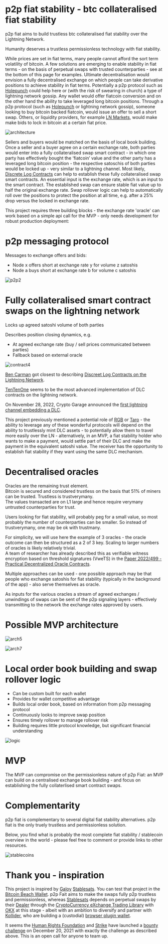 # p2p fiat stability - btc collateralised fiat stability 
p2p fiat aims to build trustless btc collateralised fiat stability over the Lightning Network. 

Humanity deserves a trustless permissionless technology with fiat stability. 

While prices are set in fiat terms, many people cannot afford the sort term volatility of bitcoin.  A few solutions are emerging to enable stability in fiat terms - on the basis of perpetual swaps with trusted counterparties - see at the bottom of this page for examples.  Ultimate decentralisation would envision a fully decentralised exchange on which people can take derivative positions to achieve stability in fiat terms. Potentially a p2p protocol such as [Holepunch](https://holepunch.to/) could help here or (with the risk of swearing in church) a type of lightning network gossip. Any wallet would offer fiatcoin conversion and on the other hand the ability to take leveraged long bitcoin positions. Through a p2p protocol (such as [Holepunch](https://holepunch.to/) or lightning network gossip), someone looking to buy bitcoin backed fiatcoin, would issue an offer to sell a short swap. Others, or liquidity providers, for example [LN Markets](https://lnmarkets.com/), would make make bids to lock in bitcoin at a certain fiat price.  

![architecture](https://user-images.githubusercontent.com/67538415/204137859-ec64d73a-b66e-44e3-9908-4b10f83f99a9.svg)

Sellers and buyers would be matched on the basis of local book building. Once a seller and a buyer agree on a certain exchange rate, both parties would enter into a fully collateralised swap smart contract - in which one party has effectively bought the ‘fiatcoin’ value and the other party has a leveraged long bitcoin position - the respective satoschis of both parties would be locked up - very similar to a lightning channel. Most likely, [Discrete Log Contracts](https://adiabat.github.io/dlc.pdf) can help to establish these fully collateralised swap smart contracts. An essential input is the exchange rate, which is an input to the smart contract. The established swap can ensure stable fiat value up to half the original exchange rate.  Swap rollover logic can help to automatically roll over the positions to protect the position at all time, e.g. after a 25% drop versus the locked in exchange rate. 

This project requires three building blocks - the exchange rate 'oracle' can work based on a simple api call for the MVP - only needs development for robust production deployment: 

# p2p messaging protocol

Messages to exchange offers and bids: 
- Node x offers short at exchange rate y for volume z satoshis
- Node a buys short at exchange rate b for volume c satoshis

![p2p2](https://user-images.githubusercontent.com/67538415/201062363-06678e6a-4e64-431c-9a3c-c89f1d77f650.svg)

# Fully collateralised smart contract swaps on the lightning network

Locks up agreed satoshi volume of both parties

Describes position closing dynamics, e.g. 
- At agreed exchange rate (buy / sell prices communicated between parties)
- Fallback based on external oracle

![contract4](https://user-images.githubusercontent.com/67538415/209436496-dc3e5f56-8d9c-4dcb-8d18-71d5cc732827.svg)

[Ben Carman](https://github.com/benthecarman) got closest to describing [Discreet Log Contracts on the Lightning Network](https://suredbits.com/author/ben-carman/). 

[TenTenOne](https://github.com/itchysats/10101) seems to be the most advanced implementation of DLC contracts on the lightning network. 

On November 28, 2022, Crypto Garage announced the [first lightning channel embedding a DLC](https://medium.com/crypto-garage/dlc-on-lightning-cb5d191f6e64). 

This project previously mentioned a potential role of [RGB](https://www.youtube.com/watch?v=Uy-JH7eOkk4) or [Taro](https://lightning.engineering/posts/2022-9-28-taro-launch/) - the ability to leverage any of these wonderful protocols will depend on the ability to trustlessly mint DLC assets - to potentially allow them to travel more easily over the LN - alternatively, in an MVP, a fiat stability holder who wants to make a payment, would settle part of their DLC and make the payment in the equivalent satoshi value. The receiver has the opportunity to establish fiat stability if they want using the same DLC mechanism. 

# Decentralised oracles

Oracles are the remaining trust element.  
Bitcoin is secured and considered trustless on the basis that 51% of miners can be trusted. Trustless is trustverymany.  
The values transacted are on L1 large and hence require verymany untrusted counterparties for trust. 

Users looking for fiat stability, will probably peg for a small value, so most probably the number of counterparties can be smaller. So instead of trustverymany, one may be ok with trustmany.  

For simplicity, we will use here the example of 3 oracles - the oracle outcome can then be structured as a 2 of 3 key. Scaling to larger numbers of oracles is likely relatively trivial.  
A team of researcher has already described this as verifiable witness encryption based on threshold signatures (VweTS) in the [Paper 2022/499 - Practical Decentralized Oracle Contracts](https://eprint.iacr.org/2022/499). 

Multiple approaches can be used - one possible approach may be that people who exchange satoshis for fiat stability (typically in the background of the app) - also serve themselves as oracle. 

As inputs for the various oracles a stream of agreed exchanges / unwindings of swaps can be sent of the p2p signaling layers - effectively transmitting to the network the exchange rates approved by users.  

# Possible MVP architecture

![arch5](https://user-images.githubusercontent.com/67538415/205261524-91a1e2aa-409d-4d70-bc9c-92baf3612880.svg)

![arch7](https://user-images.githubusercontent.com/67538415/205513341-5747c084-d437-4b4a-ad1a-8950a6408e79.svg)


# Local order book building and swap rollover logic

- Can be custom built for each wallet
- Provides for wallet competitive advantage
- Builds local order book, based on information from p2p messaging protocol
- Continuously looks to improve swap position
- Ensures timely rollover to manage rollover risk
- Building requires little protocol knowledge, but significant financial understanding

![logic](https://user-images.githubusercontent.com/67538415/201326940-2588e171-d300-4e72-80b3-1afe38962320.svg)

# MVP

The MVP can compromise on the permissionless nature of p2p Fiat: an MVP can build on a centralised exchange book building - and focus on establishing the fully collaterlised smart contract swaps.  

# Complementarity

p2p fiat is complementary to several digital fiat stability alternatives. p2p fiat is the only truely trustless and permissionless solution. 

Below, you find what is probably the most complete fiat stability / stablecoin overview in the world - please feel free to comment or provide links to other resources. 

![stablecoins](https://user-images.githubusercontent.com/67538415/212276453-2198b075-7c7f-4040-aa45-c6caf1837f40.png)

# Thank you - inspiration

This project is inspired by [Galoy](https://galoy.io/) [Stablesats](https://stablesats.com/).  You can test that project in the [Bitcoin Beach Wallet](https://www.bbw.sv/).  p2p Fait aims to make the swaps fully p2p trustless and permissionless, whereas [Stablesats](https://stablesats.com/) depends on perpetual swaps by their [Dealer](https://github.com/GaloyMoney/dealer) through the [CryptoCurrency eXchange Trading Library](https://github.com/ccxt/ccxt) with [OKX](https://www.okx.com/) at this stage - albeit with an ambition to diversify and partner with [Kollider](https://kollider.xyz/), who are building a (custodial) [browser plugin wallet](https://kollider.xyz/wallet). 

It seems the [Human Rights Foundation](https://hrf.org/) and [Strike](https://strike.me/) have launched a [bounty challenge](https://hrf.org/strike-hrf-bounty) on December 20, 2021 with exactly the challenge as described above.  This is an open call for anyone to team up.  
